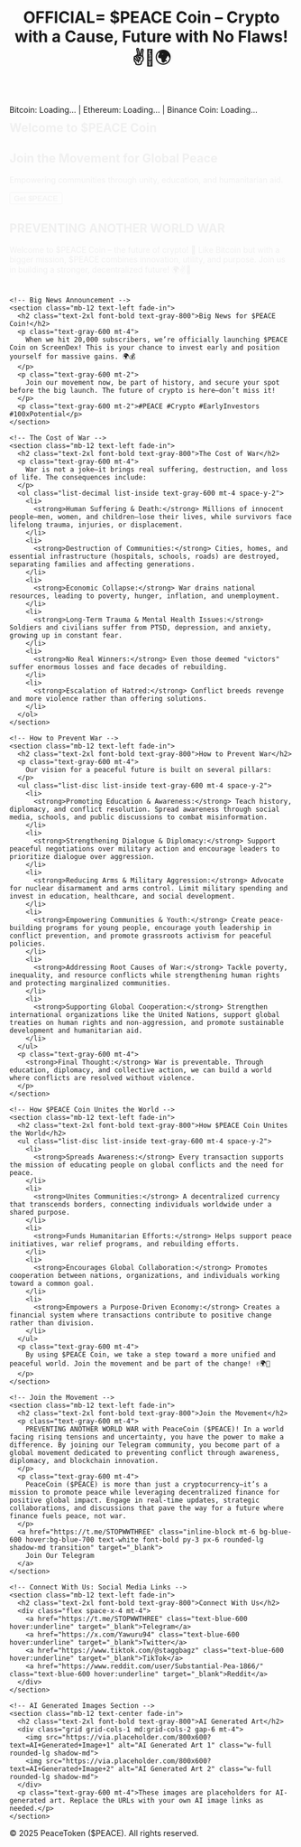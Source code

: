  <head>
  <meta charset="UTF-8" />
  <meta name="viewport" content="width=device-width, initial-scale=1.0" />
  <meta name="description" content="PeaceToken ($PEACE) is the future of crypto – uniting communities, funding humanitarian aid, and preventing global conflict through education, diplomacy, and blockchain innovation." />
  <link rel="icon" href="path/to/favicon.ico" type="image/x-icon" />
  <title>PeaceToken ($PEACE) - OFFICIAL= $PEACE Coin – Crypto with a Cause, Future with No Flaws! ✌️🚀🌍</title>
  <!-- Tailwind CSS -->
  <script src="https://cdn.tailwindcss.com"></script>
  <!-- Custom Animations -->
  <style>
    @keyframes fadeIn {
      from { opacity: 0; transform: translateY(-20px); }
      to { opacity: 1; transform: translateY(0); }
    }
    .fade-in {
      animation: fadeIn 2s ease-out;
    }
  </style>
  <script>
    document.addEventListener("DOMContentLoaded", () => {
      const btcPriceEl = document.getElementById('btc-price');
      const ethPriceEl = document.getElementById('eth-price');
      const bnbPriceEl = document.getElementById('bnb-price');

      async function fetchCryptoPrices() {
        try {
          const response = await fetch('https://api.coingecko.com/api/v3/simple/price?ids=bitcoin,ethereum,binancecoin&vs_currencies=usd');
          const data = await response.json();
          btcPriceEl.innerText = `$${data.bitcoin.usd.toLocaleString()}`;
          ethPriceEl.innerText = `$${data.ethereum.usd.toLocaleString()}`;
          bnbPriceEl.innerText = `$${data.binancecoin.usd.toLocaleString()}`;
        } catch (error) {
          console.error('Error fetching crypto prices:', error);
          btcPriceEl.innerText = 'N/A';
          ethPriceEl.innerText = 'N/A';
          bnbPriceEl.innerText = 'N/A';
        }
      }
      fetchCryptoPrices();
      setInterval(fetchCryptoPrices, 10000); // Update every 10 seconds
    });
  </script>
</head>
<body class="bg-gray-100 text-gray-900">
  <!-- Header with New Main Heading -->
  <header class="bg-white shadow-md p-6 text-center">
    <h1 class="text-3xl font-bold text-blue-600">
      OFFICIAL= $PEACE Coin – Crypto with a Cause, Future with No Flaws! ✌️🚀🌍
    </h1>
  </header>
  
  <!-- Crypto Price Ticker -->
  <div class="bg-gray-200 p-4 text-center">
    <span class="font-bold text-gray-700">Bitcoin:</span> <span id="btc-price" class="text-blue-600">Loading...</span> |
    <span class="font-bold text-gray-700">Ethereum:</span> <span id="eth-price" class="text-blue-600">Loading...</span> |
    <span class="font-bold text-gray-700">Binance Coin:</span> <span id="bnb-price" class="text-blue-600">Loading...</span>
  </div>

  <!-- Banner Section with Animated Fade-In -->
  <section class="relative w-full h-64 fade-in" style="background-image: url('https://source.unsplash.com/1600x400/?peace,unity'); background-size: cover; background-position: center;">
    <div class="absolute inset-0 bg-black opacity-50"></div>
    <div class="relative flex items-center justify-center h-full">
      <h2 class="text-3xl font-bold text-white">Welcome to $PEACE Coin</h2>
    </div>
  </section>
  
  <!-- Hero Section with Custom Peaceful Background -->
  <section class="bg-cover bg-center text-white text-center py-24" style="background-image: url('https://source.unsplash.com/1600x900/?humanitarian,peace,unity');">
    <div class="bg-black bg-opacity-50 py-12 fade-in">
      <h2 class="text-4xl font-bold">Join the Movement for Global Peace</h2>
      <p class="mt-4 text-xl">Empowering communities through unity, education, and humanitarian aid.</p>
      <button class="mt-6 bg-blue-600 hover:bg-blue-700 text-white font-bold py-3 px-6 rounded-lg shadow-md transition animate-bounce">
        Get $PEACE
      </button>
    </div>
  </section>

  <!-- Main Content Container -->
  <div class="max-w-5xl mx-auto py-12 px-6">
    <!-- PREVENTING ANOTHER WORLD WAR Section -->
    <section class="mb-12 text-left fade-in">
      <h2 class="text-2xl font-bold text-gray-800">PREVENTING ANOTHER WORLD WAR</h2>
      <p class="text-gray-600 mt-4">
        Welcome to $PEACE Coin – the future of crypto! 🚀 Like Bitcoin but with a bigger mission, $PEACE combines innovation, utility, and purpose. Join us in building a stronger, decentralized future! 🌍✌️🔗
      </p>
    </section>

    <!-- Big News Announcement -->
    <section class="mb-12 text-left fade-in">
      <h2 class="text-2xl font-bold text-gray-800">Big News for $PEACE Coin!</h2>
      <p class="text-gray-600 mt-4">
        When we hit 20,000 subscribers, we’re officially launching $PEACE Coin on ScreenDex! This is your chance to invest early and position yourself for massive gains. 🌍💰
      </p>
      <p class="text-gray-600 mt-2">
        Join our movement now, be part of history, and secure your spot before the big launch. The future of crypto is here—don’t miss it!
      </p>
      <p class="text-gray-600 mt-2">#PEACE #Crypto #EarlyInvestors #100xPotential</p>
    </section>

    <!-- The Cost of War -->
    <section class="mb-12 text-left fade-in">
      <h2 class="text-2xl font-bold text-gray-800">The Cost of War</h2>
      <p class="text-gray-600 mt-4">
        War is not a joke—it brings real suffering, destruction, and loss of life. The consequences include:
      </p>
      <ol class="list-decimal list-inside text-gray-600 mt-4 space-y-2">
        <li>
          <strong>Human Suffering & Death:</strong> Millions of innocent people—men, women, and children—lose their lives, while survivors face lifelong trauma, injuries, or displacement.
        </li>
        <li>
          <strong>Destruction of Communities:</strong> Cities, homes, and essential infrastructure (hospitals, schools, roads) are destroyed, separating families and affecting generations.
        </li>
        <li>
          <strong>Economic Collapse:</strong> War drains national resources, leading to poverty, hunger, inflation, and unemployment.
        </li>
        <li>
          <strong>Long-Term Trauma & Mental Health Issues:</strong> Soldiers and civilians suffer from PTSD, depression, and anxiety, growing up in constant fear.
        </li>
        <li>
          <strong>No Real Winners:</strong> Even those deemed "victors" suffer enormous losses and face decades of rebuilding.
        </li>
        <li>
          <strong>Escalation of Hatred:</strong> Conflict breeds revenge and more violence rather than offering solutions.
        </li>
      </ol>
    </section>

    <!-- How to Prevent War -->
    <section class="mb-12 text-left fade-in">
      <h2 class="text-2xl font-bold text-gray-800">How to Prevent War</h2>
      <p class="text-gray-600 mt-4">
        Our vision for a peaceful future is built on several pillars:
      </p>
      <ul class="list-disc list-inside text-gray-600 mt-4 space-y-2">
        <li>
          <strong>Promoting Education & Awareness:</strong> Teach history, diplomacy, and conflict resolution. Spread awareness through social media, schools, and public discussions to combat misinformation.
        </li>
        <li>
          <strong>Strengthening Dialogue & Diplomacy:</strong> Support peaceful negotiations over military action and encourage leaders to prioritize dialogue over aggression.
        </li>
        <li>
          <strong>Reducing Arms & Military Aggression:</strong> Advocate for nuclear disarmament and arms control. Limit military spending and invest in education, healthcare, and social development.
        </li>
        <li>
          <strong>Empowering Communities & Youth:</strong> Create peace-building programs for young people, encourage youth leadership in conflict prevention, and promote grassroots activism for peaceful policies.
        </li>
        <li>
          <strong>Addressing Root Causes of War:</strong> Tackle poverty, inequality, and resource conflicts while strengthening human rights and protecting marginalized communities.
        </li>
        <li>
          <strong>Supporting Global Cooperation:</strong> Strengthen international organizations like the United Nations, support global treaties on human rights and non-aggression, and promote sustainable development and humanitarian aid.
        </li>
      </ul>
      <p class="text-gray-600 mt-4">
        <strong>Final Thought:</strong> War is preventable. Through education, diplomacy, and collective action, we can build a world where conflicts are resolved without violence.
      </p>
    </section>

    <!-- How $PEACE Coin Unites the World -->
    <section class="mb-12 text-left fade-in">
      <h2 class="text-2xl font-bold text-gray-800">How $PEACE Coin Unites the World</h2>
      <ul class="list-disc list-inside text-gray-600 mt-4 space-y-2">
        <li>
          <strong>Spreads Awareness:</strong> Every transaction supports the mission of educating people on global conflicts and the need for peace.
        </li>
        <li>
          <strong>Unites Communities:</strong> A decentralized currency that transcends borders, connecting individuals worldwide under a shared purpose.
        </li>
        <li>
          <strong>Funds Humanitarian Efforts:</strong> Helps support peace initiatives, war relief programs, and rebuilding efforts.
        </li>
        <li>
          <strong>Encourages Global Collaboration:</strong> Promotes cooperation between nations, organizations, and individuals working toward a common goal.
        </li>
        <li>
          <strong>Empowers a Purpose-Driven Economy:</strong> Creates a financial system where transactions contribute to positive change rather than division.
        </li>
      </ul>
      <p class="text-gray-600 mt-4">
        By using $PEACE Coin, we take a step toward a more unified and peaceful world. Join the movement and be part of the change! ✌️🌍🚀
      </p>
    </section>

    <!-- Join the Movement -->
    <section class="mb-12 text-left fade-in">
      <h2 class="text-2xl font-bold text-gray-800">Join the Movement</h2>
      <p class="text-gray-600 mt-4">
        PREVENTING ANOTHER WORLD WAR with PeaceCoin ($PEACE)! In a world facing rising tensions and uncertainty, you have the power to make a difference. By joining our Telegram community, you become part of a global movement dedicated to preventing conflict through awareness, diplomacy, and blockchain innovation.
      </p>
      <p class="text-gray-600 mt-4">
        PeaceCoin ($PEACE) is more than just a cryptocurrency—it’s a mission to promote peace while leveraging decentralized finance for positive global impact. Engage in real-time updates, strategic collaborations, and discussions that pave the way for a future where finance fuels peace, not war.
      </p>
      <a href="https://t.me/STOPWWTHREE" class="inline-block mt-6 bg-blue-600 hover:bg-blue-700 text-white font-bold py-3 px-6 rounded-lg shadow-md transition" target="_blank">
        Join Our Telegram
      </a>
    </section>

    <!-- Connect With Us: Social Media Links -->
    <section class="mb-12 text-left fade-in">
      <h2 class="text-2xl font-bold text-gray-800">Connect With Us</h2>
      <div class="flex space-x-4 mt-4">
        <a href="https://t.me/STOPWWTHREE" class="text-blue-600 hover:underline" target="_blank">Telegram</a>
        <a href="https://x.com/Yawuru94" class="text-blue-600 hover:underline" target="_blank">Twitter</a>
        <a href="https://www.tiktok.com/@staggbagz" class="text-blue-600 hover:underline" target="_blank">TikTok</a>
        <a href="https://www.reddit.com/user/Substantial-Pea-1866/" class="text-blue-600 hover:underline" target="_blank">Reddit</a>
      </div>
    </section>

    <!-- AI Generated Images Section -->
    <section class="mb-12 text-center fade-in">
      <h2 class="text-2xl font-bold text-gray-800">AI Generated Art</h2>
      <div class="grid grid-cols-1 md:grid-cols-2 gap-6 mt-4">
        <img src="https://via.placeholder.com/800x600?text=AI+Generated+Image+1" alt="AI Generated Art 1" class="w-full rounded-lg shadow-md">
        <img src="https://via.placeholder.com/800x600?text=AI+Generated+Image+2" alt="AI Generated Art 2" class="w-full rounded-lg shadow-md">
      </div>
      <p class="text-gray-600 mt-4">These images are placeholders for AI-generated art. Replace the URLs with your own AI image links as needed.</p>
    </section>
  </div>

  <!-- Footer -->
  <footer class="bg-gray-900 text-white text-center py-6 mt-12">
    <p>&copy; 2025 PeaceToken ($PEACE). All rights reserved.</p>
  </footer>
</body>
</html>
